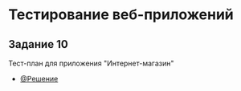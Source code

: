# Тестирование веб-приложений
## Задание 10
Тест-план для приложения "Интернет-магазин"
- [@Решение](https://docs.google.com/spreadsheets/d/1nW8e5WOhzZizjrDxYJv_n4jwxKM5fJq-LaKYtWIh0vE/edit?usp=sharing)
